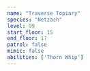 ```yaml
---
name: "Traverse Topiary"
species: "Netzach"
level: 99
start_floor: 15
end_floor: 17
patrol: false
mimic: false
abilities: ['Thorn Whip']
---
```

